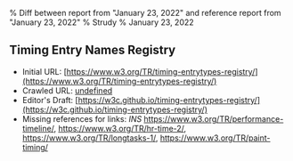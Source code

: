 % Diff between report from "January 23, 2022" and reference report from "January 23, 2022"
% Strudy
% January 23, 2022

## Timing Entry Names Registry

- Initial URL: [https://www.w3.org/TR/timing-entrytypes-registry/](https://www.w3.org/TR/timing-entrytypes-registry/)
- Crawled URL: [undefined](undefined)
- Editor's Draft: [https://w3c.github.io/timing-entrytypes-registry/](https://w3c.github.io/timing-entrytypes-registry/)
- Missing references for links: *INS* https://www.w3.org/TR/performance-timeline/, https://www.w3.org/TR/hr-time-2/, https://www.w3.org/TR/longtasks-1/, https://www.w3.org/TR/paint-timing/



